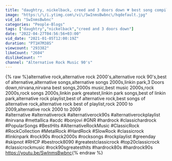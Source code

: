 ```yaml
---
title: "daughtry, nickelback, creed and 3 doors down 💗 best song compilation"
image: "https:\/\/i.ytimg.com\/vi\/SwInmsBwbnc\/hqdefault.jpg"
vid_id: "SwInmsBwbnc"
categories: "People-Blogs"
tags: ["daughtry","nickelback","creed and 3 doors down"]
date: "2022-04-27T04:56:56+03:00"
vid_date: "2021-01-05T12:00:19Z"
duration: "PT1H7M38S"
viewcount: "293382"
likeCount: "2604"
dislikeCount: ""
channel: "Alternative Rock Music 90's"
---
```

{% raw %}alternative rock,alternative rock 2000's,alternative rock 90's,best of alternative,alternative songs,alternative songs 2000s,linkin park,3 Doors down,nirvana,nirvana best songs,2000s music,best music 2000s,rock 2000s,rock songs 2000s,linkin park greatest,linkin park songs,best of linkin park,alternative rock playlist,best of alternative rock,best songs of alternative rock,alternative rock best of playlist,rock 2000 to 2009,alternative rock 2000 to 2009<br />#alternative #alternativerock #alternativerock90s #alternativerockplaylist #nirvana #mettallica #acdc #bonjovi #GNR #hardrock #classichardrock #PopularSongs #BestHits #AlternativeRockMusic #ClassicRock #RockCollection #MetalRock #HardRock #SlowRock #classicrock #linkinpark #rock90s #rock2000s #rocksongs #rockplaylist #greenday #skipnot #RHCP #bestrock8090 #greatestclassicrock #top20classicrock #classicrockmusic #rock90sgreatesthits #hardrock80s #hardrock90s<br /><a rel="nofollow" target="blank" href="https://youtu.be/SwInmsBwbnc">https://youtu.be/SwInmsBwbnc</a>{% endraw %}
